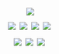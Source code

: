 <p align='center'>
    <img src="https://capsule-render.vercel.app/api?type=waving&color=auto&height=300&section=header&text=Pruinosus%20Github&fontSize=90&animation=fadeIn&fontAlignY=38&desc=study%20programming&descAlignY=51&descAlign=62"/>
</p>

<p align='center'>
    <img src="https://img.shields.io/badge/C++-3776AB.svg?&style=for-the-badge&logo=cplusplus&logoColor=white"/>&nbsp
    <img src="https://img.shields.io/badge/C-20232a.svg?style=for-the-badge&logo=c&logoColor=61DAFB" />&nbsp
    <img src="https://img.shields.io/badge/C++-20232a.svg?style=for-the-badge&logo=cplusplus&logoColor=61DAFB" />&nbsp
    <img src="https://img.shields.io/badge/javascript-F7DF1E.svg?style=for-the-badge&logo=javascript&logoColor=20232a" />&nbsp
</p>

<p align='center'>
    <img src="https://img.shields.io/badge/Python-blue?style=for-the-badge&logo=Python" />&nbsp
    <img src="https://img.shields.io/badge/C-blue?style=for-the-badge&logo=c" />&nbsp
    <img src="https://img.shields.io/badge/C++-blue?style=for-the-badge&logo=cplusplus" />&nbsp
</p>

